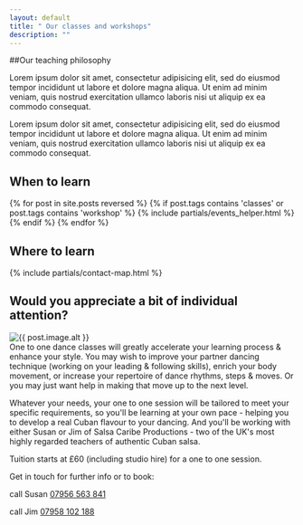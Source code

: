 ```yaml
---
layout: default
title: " Our classes and workshops"
description: ""
---
```


##Our teaching philosophy

Lorem ipsum dolor sit amet, consectetur adipisicing elit, sed do eiusmod tempor incididunt ut labore et dolore magna aliqua. Ut enim ad minim veniam, quis nostrud exercitation ullamco laboris nisi ut aliquip ex ea commodo consequat. 


Lorem ipsum dolor sit amet, consectetur adipisicing elit, sed do eiusmod tempor incididunt ut labore et dolore magna aliqua. Ut enim ad minim veniam, quis nostrud exercitation ullamco laboris nisi ut aliquip ex ea commodo consequat. 


<section class="section group-classes" markdown="1">

<h2 class="section-title">
  When to learn
</h2>

  <div class="section featured" class="class-list" >
    {% for post in site.posts reversed  %}
      {% if post.tags contains 'classes' or post.tags contains 'workshop' %}
        {% include partials/events_helper.html %}
      {% endif %}
    {% endfor %}
  </div>
</section>


<section id="event-map" class="section location" markdown="1">

<h2 class="section-title">
  Where to learn
</h2>

{% include partials/contact-map.html %}

</section>
<section class="section private-classes" markdown="1">

<h2 class="section-title">
  Would you appreciate a bit of individual attention?
</h2>

<div  data-alt="one to one classes" data-picture class="hero">
  <div data-src="/assets/images/121-small.jpg"></div>
  <div data-src="/assets/images/121.jpg" data-media="(min-width: 400px)"></div>
  <div data-src="/assets/images/121@2x.jpg" data-media="(min-width: 400px) and (min-device-pixel-ratio: 2.0)"></div>
  <!--[if (lt IE 9) & (!IEMobile)]>
      <div data-src="{{ post.image.medium }}"></div>
    <![endif]>-->
  <noscript>
    <img src="{{ post.image.small }}" alt="{{ post.image.alt }}" />
  </noscript> 
</div>



<div class="col" markdown="1">
  One to one dance classes will greatly accelerate your learning process & enhance your style. You may wish to improve your partner dancing technique (working on your leading & following skills), enrich your body movement, or increase your repertoire of dance rhythms, steps & moves. Or you may just want help in making that move up to the next level.
  
  Whatever your needs, your one to one session will be tailored to meet your specific requirements, so you'll be learning at your own pace - helping you to develop a real Cuban flavour to your dancing. And you'll be working with either Susan or Jim of Salsa Caribe Productions - two of the UK's most highly regarded teachers of authentic Cuban salsa.

<aside class="aside" markdown="1">

Tuition starts at £60 (including studio hire) for a one to one session.

Get in touch for further info or to book:

<span class="ss-icon">call</span> Susan <a href="tel:+447956563841">07956 563 841</a> 

<span class="ss-icon">call</span> Jim  <a href="tel:+447958102188">07958 102 188</a>

</aside>
</div>


</section>
